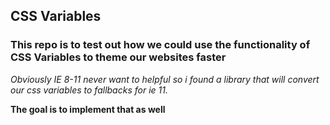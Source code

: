 ## CSS Variables

### This repo is to test out how we could use the functionality of CSS Variables to theme our websites faster

*Obviously IE 8-11 never want to helpful so i found a library that will convert our css variables to fallbacks for ie 11.*

**The goal is to implement that as well**
